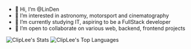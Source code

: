 - 👋 Hi, I’m @LinDen
- 👀 I’m interested in astronomy, motorsport and cinematography
- 🌱 I’m currently studying IT, aspiring to be a FullStack developer
- 💞️ I’m open to collaborate on various web, backend, frontend projects


<!---
ClipLee/ClipLee is a ✨ special ✨ repository because its `README.md` (this file) appears on your GitHub profile.
You can click the Preview link to take a look at your changes.
--->
![ClipLee's Stats](https://github-readme-stats.vercel.app/api?username=Lin-Den-Dev&theme=tokyonight&show_icons=true&hide_border=true&count_private=true)
![ClipLee's Top Languages](https://github-readme-stats.vercel.app/api/top-langs/?username=Lin-Den-Dev&theme=tokyonight&show_icons=true&hide_border=true&layout=compact)
